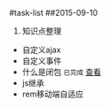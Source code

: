 #task-list
##2015-09-10
1. 知识点整理  
* 自定义ajax  
 * 自定义事件  
 * 什么是闭包 `已完成` [查看](http://segmentfault.com/a/1190000003712070)
 * js继承    
 * rem移动端自适应  
